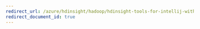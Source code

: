```yaml
---
redirect_url: /azure/hdinsight/hadoop/hdinsight-tools-for-intellij-with-hortonworks-sandbox
redirect_document_id: true
---
```

